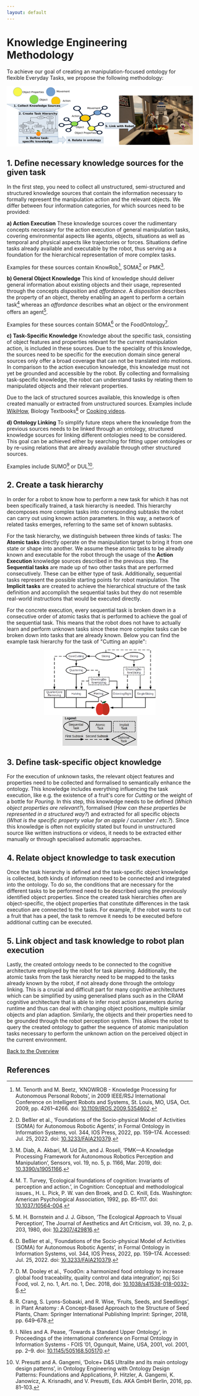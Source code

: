 ```yaml
---
layout: default
---
```


# Knowledge Engineering Methodology

To achieve our goal of creating an manipulation-focused ontology for flexible Everyday Tasks, we propose the following methodology:

<img src="img/Methodology.jpg" width="800" alt="Methodology Visualization"/><br>

## 1. Define necessary knowledge sources for the given task

In the first step, you need to collect all unstructured, semi-structured and structured knowledge sources that contain the information necessary to formally represent the manipulation action and the relevant objects.
We differ between four information categories, for which sources need to be provided:

**a) Action Execution**
These knowledge sources cover the rudimentary concepts necessary for the action execution of general manipulation tasks, covering environmental aspects like agents, objects, situations as well as temporal and physical aspects like trajectories or forces.
Situations define tasks already available and executable by the robot, thus serving as a foundation for the hierarchical representation of more complex tasks.

Examples for these sources contain KnowRob[^1], SOMA[^2] or PMK[^3].

**b) General Object Knowledge**
This kind of knowledge should deliver general information about existing objects and their usage, represented through the concepts *disposition* and *affordance*.
A *disposition* describes the property of an object, thereby enabling an agent to perform a certain task[^4] whereas an *affordance* describes what an object or the environment offers an agent[^5].

Examples for these sources contain SOMA[^2] or the FoodOntology[^6].

**c) Task-Specific Knowledge**
Knowledge about the specific task, consisting of object features and properties relevant for the current manipulation action, is included in these sources.
Due to the speciality of this knowledge, the sources need to be specific for the execution domain since general sources only offer a broad coverage that can not be translated into motions.
In comparison to the action execution knowledge, this knowledge must not yet be grounded and accessible by the robot.
By collecting and formalising task-specific knowledge, the robot can understand tasks by relating them to manipulated objects and their relevant properties.

Due to the lack of structured sources available, this knowledge is often created manually or extracted from unstructured sources.
Examples include [WikiHow](https://www.wikihow.com), Biology Textbooks[^7] or [Cooking videos](https://youtu.be/VjINuQX4hbM).

**d) Ontology Linking**
To simplify future steps where the knowledge from the previous sources needs to be linked through an ontology, structured knowledge sources for linking different ontologies need to be considered. 
This goal can be achieved either by searching for fitting upper ontologies or by re-using relations that are already available through other structured sources.

Examples include SUMO[^8] or DUL[^9].

## 2. Create a task hierarchy

In order for a robot to know how to perform a new task for which it has not been specifically trained, a task hierarchy is needed.
This hierarchy decomposes more complex tasks into corresponding subtasks the robot can carry out using known action parameters.
In this way, a network of related tasks emerges, referring to the same set of known subtasks.
    
For the task hierarchy, we distinguish between three kinds of tasks:
The **Atomic tasks** directly operate on the manipulation target to bring it from one state or shape into another.
We assume these atomic tasks to be already known and executable for the robot through the usage of the **Action Execution** knowledge sources described in the previous step.
The **Sequential tasks** are made up of two other tasks that are performed consecutively. 
These can be either type of task. 
Additionally, sequential tasks represent the possible starting points for robot manipulation. 
The **Implicit tasks** are created to achieve the hierarchical structure of the task definition and accomplish the sequential tasks but they do not resemble real-world instructions that would be executed directly.

For the concrete execution, every sequential task is broken down in a consecutive order of atomic tasks that is performed to achieve the goal of the sequential task.
This means that the robot does not have to actually learn and perform unknown tasks since these more complex tasks can be broken down into tasks that are already known.
Below you can find the example task hierarchy for the task of "Cutting an apple":

<p align="center" width="100%">
      <img width="60%" src="img/AppleHierarchy.png" alt="Task Hierarchy for 'Cutting an apple'"/>
      <img width="40%" src="img/HierarchyLegend.png" alt="Legend for the Task Hierarchy"/>
</p>

## 3. Define task-specific object knowledge

For the execution of unknown tasks, the relevant object features and properties need to be collected and formalised to semantically enhance the ontology. 
This knowledge includes everything influencing the task execution, like e.g. the existence of a fruit's core for *Cutting* or the weight of a bottle for *Pouring*.
In this step, this knowledge needs to be defined (*Which object properties are relevant?*), formalised (*How can these properties be represented in a structured way?*) and extracted for all specific objects (*What is the specific property value for an apple / cucumber / etc.?*). 
Since this knowledge is often not explicitly stated but found in unstructured source like written instructions or videos, it needs to be extracted either manually or through specialised automatic approaches.

## 4. Relate object knowledge to task execution

Once the task hierarchy is defined and the task-specific object knowledge is collected, both kinds of information need to be connected and integrated into the ontology. 
To do so, the conditions that are necessary for the different tasks to be performed need to be described using the previously identified object properties.
Since the created task hierarchies often are object-specific, the object properties that constitute differences in the task execution are connected to the tasks.
For example, if the robot wants to cut a fruit that has a peel, the task to remove it needs to be executed before additional cutting can be executed.

## 5. Link object and task knowledge to robot plan execution

Lastly, the created ontology needs to be connected to the cognitive architecture employed by the robot for task planning.
Additionally, the atomic tasks from the task hierarchy need to be mapped to the tasks already known by the robot, if not already done through the ontology linking. 
This is a crucial and difficult part for many cognitive architectures which can be simplified by using generalised plans such as in the CRAM cognitive architecture that is able to infer most action parameters during runtime and thus can deal with changing object positions, multiple similar objects and plan adaption. 
Similarly, the objects and their properties need to be grounded through the robot perception system.
This allows the robot to query the created ontology to gather the sequence of atomic manipulation tasks necessary to perform the unknown action on the perceived object in the current environment. 

[Back to the Overview](./)

## References

[^1]: M. Tenorth and M. Beetz, ‘KNOWROB - Knowledge Processing for Autonomous Personal Robots’, in 2009 IEEE/RSJ International Conference on Intelligent Robots and Systems, St. Louis, MO, USA, Oct. 2009, pp. 4261–4266. doi: [10.1109/IROS.2009.5354602](https://doi.org/10.1109/IROS.2009.5354602).
[^2]: D. Beßler et al., ‘Foundations of the Socio-physical Model of Activities (SOMA) for Autonomous Robotic Agents’, in Formal Ontology in Information Systems, vol. 344, IOS Press, 2022, pp. 159–174. Accessed: Jul. 25, 2022. doi: [10.3233/FAIA210379](https://doi.org/10.3233/FAIA210379).
[^3]: M. Diab, A. Akbari, M. Ud Din, and J. Rosell, ‘PMK—A Knowledge Processing Framework for Autonomous Robotics Perception and Manipulation’, Sensors, vol. 19, no. 5, p. 1166, Mar. 2019, doi: [10.3390/s19051166](https://doi.org/10.3390/s19051166).
[^4]: M. T. Turvey, ‘Ecological foundations of cognition: Invariants of perception and action.’, in Cognition: Conceptual and methodological issues., H. L. Pick, P. W. van den Broek, and D. C. Knill, Eds. Washington: American Psychological Association, 1992, pp. 85–117. doi: [10.1037/10564-004](https://doi.org/10.1037/10564-004).
[^5]: M. H. Bornstein and J. J. Gibson, ‘The Ecological Approach to Visual Perception’, The Journal of Aesthetics and Art Criticism, vol. 39, no. 2, p. 203, 1980, doi: [10.2307/429816](https://doi.org/10.2307/429816).
[^6]: D. M. Dooley et al., ‘FoodOn: a harmonized food ontology to increase global food traceability, quality control and data integration’, npj Sci Food, vol. 2, no. 1, Art. no. 1, Dec. 2018, doi: [10.1038/s41538-018-0032-6](https://doi.org/10.1038/s41538-018-0032-6).
[^7]: R. Crang, S. Lyons-Sobaski, and R. Wise, ‘Fruits, Seeds, and Seedlings’, in Plant Anatomy : A Concept-Based Approach to the Structure of Seed Plants, Cham: Springer International Publishing Imprint: Springer, 2018, pp. 649–678.
[^8]: I. Niles and A. Pease, ‘Towards a Standard Upper Ontology’, in Proceedings of the international conference on Formal Ontology in Information Systems  - FOIS ’01, Ogunquit, Maine, USA, 2001, vol. 2001, pp. 2–9. doi: [10.1145/505168.505170](https://doi.org/10.1145/505168.505170).
[^9]: V. Presutti and A. Gangemi, ‘Dolce+ D&S Ultralite and its main ontology design patterns’, in Ontology Engineering with Ontology Design Patterns: Foundations and Applications, P. Hitzler, A. Gangemi, K. Janowicz, A. Krisnadhi, and V. Presutti, Eds. AKA GmbH Berlin, 2016, pp. 81–103.